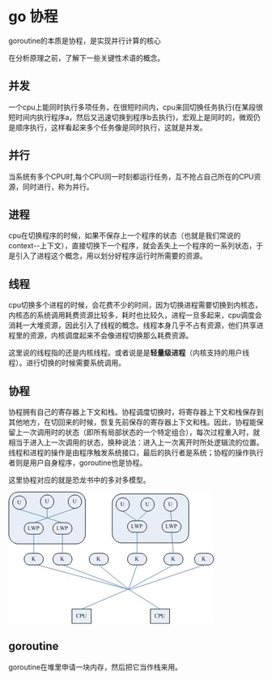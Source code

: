 # go 协程 #

goroutine的本质是协程，是实现并行计算的核心


在分析原理之前，了解下一些关键性术语的概念。

## 并发 ##

一个cpu上能同时执行多项任务，在很短时间内，cpu来回切换任务执行(在某段很短时间内执行程序a，然后又迅速切换到程序b去执行)，宏观上是同时的，微观仍是顺序执行，这样看起来多个任务像是同时执行，这就是并发。

## 并行 ##

当系统有多个CPU时,每个CPU同一时刻都运行任务，互不抢占自己所在的CPU资源，同时进行，称为并行。

## 进程 ##
cpu在切换程序的时候，如果不保存上一个程序的状态（也就是我们常说的context--上下文），直接切换下一个程序，就会丢失上一个程序的一系列状态，于是引入了进程这个概念，用以划分好程序运行时所需要的资源。

## 线程 ##

cpu切换多个进程的时候，会花费不少的时间，因为切换进程需要切换到内核态，内核态的系统调用耗费资源比较多，耗时也比较久，进程一旦多起来，cpu调度会消耗一大堆资源，因此引入了线程的概念。线程本身几乎不占有资源，他们共享进程里的资源，内核调度起来不会像进程切换那么耗费资源。

这里说的线程指的还是内核线程。或者说是是**轻量级进程**（内核支持的用户线程）。进行切换的时候需要系统调用。

## 协程 ##

协程拥有自己的寄存器上下文和栈。协程调度切换时，将寄存器上下文和栈保存到其他地方，在切回来的时候，恢复先前保存的寄存器上下文和栈。因此，协程能保留上一次调用时的状态（即所有局部状态的一个特定组合），每次过程重入时，就相当于进入上一次调用的状态，换种说法：进入上一次离开时所处逻辑流的位置。线程和进程的操作是由程序触发系统接口，最后的执行者是系统；协程的操作执行者则是用户自身程序，goroutine也是协程。

这里协程对应的就是恐龙书中的多对多模型。



![](https://raw.githubusercontent.com/ernest-dzf/docs/master/pic/lwp2.JPG)

## goroutine ##

goroutine在堆里申请一块内存，然后把它当作栈来用。